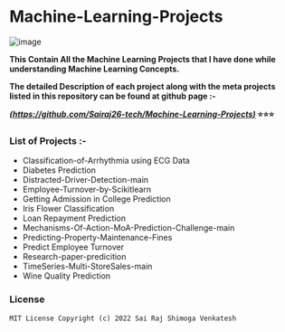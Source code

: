 # Machine-Learning-Projects



![image](https://user-images.githubusercontent.com/59919878/172729797-26339032-57f0-4370-a1a0-95f629da980e.png)

  
**This Contain All the Machine Learning Projects that I have done while understanding Machine Learning Concepts.**

**The detailed Description of each project along with the meta projects listed in this repository can be found at github page :-**

**_[(https://github.com/Sairaj26-tech/Machine-Learning-Projects)](https://github.com/Sairaj26-tech/Machine-Learning-Projects)_ ⭐⭐⭐**

### List of Projects :-
* Classification-of-Arrhythmia using ECG Data
* Diabetes Prediction
* Distracted-Driver-Detection-main
* Employee-Turnover-by-Scikitlearn
* Getting Admission in College Prediction
* Iris Flower Classification
* Loan Repayment Prediction
* Mechanisms-Of-Action-MoA-Prediction-Challenge-main
* Predicting-Property-Maintenance-Fines
* Predict Employee Turnover
* Research-paper-predicition
* TimeSeries-Multi-StoreSales-main
* Wine Quality Prediction


### License

    MIT License Copyright (c) 2022 Sai Raj Shimoga Venkatesh      

